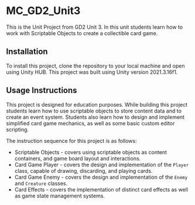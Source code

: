 # MC_GD2_Unit3

This is the Unit Project from GD2 Unit 3. In this unit students learn how to work with Scriptable Objects to create a collectible card game.

## Installation

To install this project, clone the repository to your local machine and open using Unity HUB. This project was built using Unity version 2021.3.16f1.

## Usage Instructions

This project is designed for education purposes. While building this project students learn how to use scriptable objects to store content data and to create an event system. Students also learn how to design and implement simplified card game mechanics, as well as some basic custom editor scripting.

The instruction sequence for this project is as follows:

* Scriptable Objects - covers using scriptable objects as content containers, and game board layout and interactions.
* Card Game Player - covers the design and implementation of the `Player` class, capable of drawing, discarding, and playing cards.
* Card Game Enemy - covers the design and implementation of the `Enemy` and `Creature` classes.
* Card Effects - covers the implementation of distinct card effects as well as game state management systems.
